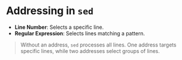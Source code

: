 
# Addressing in `sed`

- **Line Number**: Selects a specific line.
- **Regular Expression**: Selects lines matching a pattern.
  
> Without an address, `sed` processes all lines. One address targets specific lines, while two addresses select groups of lines.

